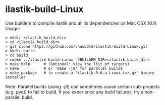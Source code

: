 ilastik-build-Linux
===================

Use buildem to compile ilastik and all its dependencies on Mac OSX 10.9. Usage:

```
> mkdir <ilastik_build_dir>
> cd <ilastik_build_dir>
> git clone https://github.com/chaubold/ilastik-build-Linux.git
> mkdir build
> cd build
> cmake ../ilastik-build-Linux -DBUILDEM_DIR=<ilastik_build_dir>
> make help      # (Optional: View the list of targets)
> make           # or 'make -j8' for parallel builds
> make package   # to create a 'ilastik-0.6.a-Linux.tar.gz' binary installer
```

Note: Parallel builds (using -j8) can sometimes cause certain sub-projects (e.g. pyqt) to fail to build.  If you experience any build failures, try a non-parallel build.
